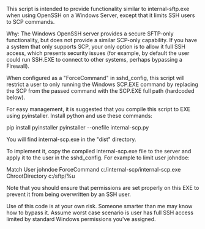 This script is intended to provide functionality similar to internal-sftp.exe
when using OpenSSH on a Windows Server, except that it limits SSH users to SCP
commands.

Why: The Windows OpenSSH server provides a secure SFTP-only functionality, but
does not provide a similar SCP-only capability. If you have a system that only
supports SCP, your only option is to allow it full SSH access, which presents
security issues (for example, by default the user could run SSH.EXE to connect
to other systems, perhaps bypassing a Firewall).

When configured as a "ForceCommand" in sshd_config, this script will restrict
a user to only running the Windows SCP.EXE command by replacing the SCP
from the passed command with the SCP.EXE full path (hardcoded below).

For easy management, it is suggested that you compile this script to EXE using
pyinstaller.  Install python and use these commands:

pip install pyinstaller
pyinstaller --onefile internal-scp.py

You will find internal-scp.exe in the "dist" directory.

To implement it, copy the compiled internal-scp.exe file to the server and
apply it to the user in the sshd_config.  For example to limit user johndoe:

Match User johndoe
  ForceCommand c:/internal-scp/internal-scp.exe
  ChrootDirectory c:/sftp/%u

Note that you should ensure that permissions are set properly on this EXE to
prevent it from being overwritten by an SSH user.

Use of this code is at your own risk. Someone smarter than me may know how
to bypass it. Assume worst case scenario is user has full SSH access limited
by standard Windows permissions you've assigned.
